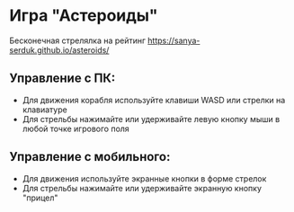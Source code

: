 # Игра "Астероиды"
Бесконечная стрелялка на рейтинг https://sanya-serduk.github.io/asteroids/

## Управление с ПК:
- Для движения корабля используйте клавиши WASD или стрелки на клавиатуре
- Для стрельбы нажимайте или удерживайте левую кнопку мыши в любой точке игрового поля

## Управление с мобильного:
- Для движения используйте экранные кнопки в форме стрелок
- Для стрельбы нажимайте или удерживайте экранную кнопку "прицел"